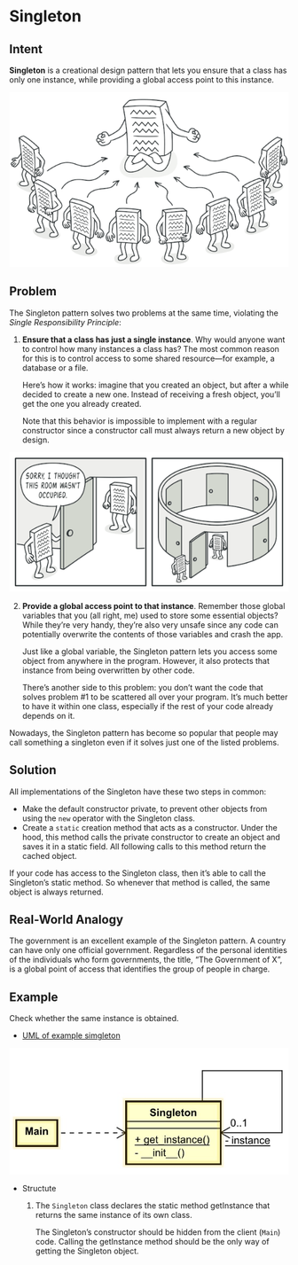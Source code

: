 # Singleton

## Intent
**Singleton** is a creational design pattern that lets you ensure that a class has only one instance, while providing a global access point to this instance.

![](imgs/singleton.png)

## Problem
The Singleton pattern solves two problems at the same time, violating the *Single Responsibility Principle*:

1. **Ensure that a class has just a single instance**. Why would anyone want to control how many instances a class has? The most common reason for this is to control access to some shared resource—for example, a database or a file. 
    
    Here’s how it works: imagine that you created an object, but after a while decided to create a new one. Instead of receiving a fresh object, you’ll get the one you already created.
    
    Note that this behavior is impossible to implement with a regular constructor since a constructor call must always return a new object by design.

![](imgs/singleton-comic-1-en.png)

2. **Provide a global access point to that instance**. Remember those global variables that you (all right, me) used to store some essential objects? While they’re very handy, they’re also very unsafe since any code can potentially overwrite the contents of those variables and crash the app.

    Just like a global variable, the Singleton pattern lets you access some object from anywhere in the program. However, it also protects that instance from being overwritten by other code.

    There’s another side to this problem: you don’t want the code that solves problem #1 to be scattered all over your program. It’s much better to have it within one class, especially if the rest of your code already depends on it.

Nowadays, the Singleton pattern has become so popular that people may call something a singleton even if it solves just one of the listed problems.

## Solution 
All implementations of the Singleton have these two steps in common:

- Make the default constructor private, to prevent other objects from using the `new` operator with the Singleton class.
- Create a `static` creation method that acts as a constructor. Under the hood, this method calls the private constructor to create an object and saves it in a static field. All following calls to this method return the cached object.

If your code has access to the Singleton class, then it’s able to call the Singleton’s static method. So whenever that method is called, the same object is always returned.

## Real-World Analogy
The government is an excellent example of the Singleton pattern. A country can have only one official government. Regardless of the personal identities of the individuals who form governments, the title, “The Government of X”, is a global point of access that identifies the group of people in charge.

## Example
Check whether the same instance is obtained.
- [UML of example simgleton](https://htmlpreview.github.io/?https://github.com/takaakit/uml-diagram-for-python-design-pattern-examples/blob/master/creational_patterns/singleton/DiagramMap.html)

![](imgs/uml-singleton.jpg)

- Structute
    1. The `Singleton` class declares the static method getInstance that returns the same instance of its own class.

        The Singleton’s constructor should be hidden from the client (`Main`) code. Calling the getInstance method should be the only way of getting the Singleton object.